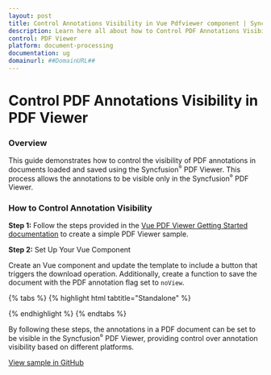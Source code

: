 ```yaml
---
layout: post
title: Control Annotations Visibility in Vue Pdfviewer component | Syncfusion
description: Learn here all about how to Control PDF Annotations Visibility in Syncfusion Vue Pdfviewer component of Syncfusion Essential JS 2 and more.
control: PDF Viewer
platform: document-processing
documentation: ug
domainurl: ##DomainURL##
---
```


# Control PDF Annotations Visibility in PDF Viewer

### Overview

This guide demonstrates how to control the visibility of PDF annotations in documents loaded and saved using the Syncfusion<sup style="font-size:70%">&reg;</sup> PDF Viewer. This process allows the annotations to be visible only in the Syncfusion<sup style="font-size:70%">&reg;</sup> PDF Viewer.

### How to Control Annotation Visibility

**Step 1:** Follow the steps provided in the [Vue PDF Viewer Getting Started documentation](https://help.syncfusion.com/document-processing/pdf/pdf-viewer/vue/getting-started) to create a simple PDF Viewer sample.


**Step 2:**  Set Up Your Vue Component

Create an Vue component and update the template to include a button that triggers the download operation. Additionally, create a function to save the document with the PDF annotation flag set to `noView`.

{% tabs %}
{% highlight html tabtitle="Standalone" %}

<template>
  <div id="app">
    <button v-on:click="save">Download</button>
      <ejs-pdfviewer
        id="pdfViewer"
        ref="pdfviewer"
        :documentPath="documentPath"
        :documentLoad="documentLoad"
        :resourceUrl="resourceUrl">
      </ejs-pdfviewer>
  </div>
</template>

<script>

import { PdfViewerComponent, Toolbar, Magnification, Navigation,
         LinkAnnotation, BookmarkView, Annotation, ThumbnailView,
         Print, TextSelection, TextSearch, FormFields, FormDesigner, PageOrganizer, DisplayMode} from '@syncfusion/ej2-vue-pdfviewer';

// Import PdfAnnotationFlag and PdfDocument from the Syncfusion PDF library.
import {PdfDocument, PdfAnnotationFlag} from '@syncfusion/ej2-pdf';

export default {
  name: 'App',
  components: {
    "ejs-pdfviewer": PdfViewerComponent
  },
  data () {
    return {
      resourceUrl:"https://cdn.syncfusion.com/ej2/28.1.33/dist/ej2-pdfviewer-lib",
      documentPath:"https://cdn.syncfusion.com/content/pdf/annotations-v1.pdf",
    };
  },
  provide: {
    PdfViewer: [ Toolbar, Magnification, Navigation, LinkAnnotation, BookmarkView, Annotation,
                 ThumbnailView, Print, TextSelection, TextSearch, FormFields, FormDesigner, PageOrganizer]},
  methods: {
    documentLoad: function () {
     let viewer = this.$refs.pdfviewer.ej2Instances;
      //Code snippet to add basic annotations. You can also include other annotations as needed.
                viewer.annotation.addAnnotation("Highlight", {
                    bounds: [{ x: 97, y: 610, width: 350, height: 14 }],
                    pageNumber: 1
                });
                viewer.annotation.addAnnotation("Underline", {
                    bounds: [{ x: 97, y: 723, width: 353.5, height: 14 }],
                    pageNumber: 1
                });
                viewer.annotation.addAnnotation("Strikethrough", {
                    bounds: [{ x: 97, y: 836, width: 376.5, height: 14 }],
                    pageNumber: 1
                });
  },
  save: function(){
      // Get the PDF viewer instance
      let viewer = this.$refs.pdfviewer.ej2Instances;

      // Save the current PDF document as a Blob
      viewer.saveAsBlob().then((blob) => {
        const reader = new FileReader();
        reader.onload = function () {
          let base64data = reader.result;
          // Extract base64 string from Data URL
          const base64EncodedData = base64data.split('base64,')[1];
          // Create a PdfDocument instance with base64 data
          const document1 = new PdfDocument(base64EncodedData);
          // Modify flag for each annotation
          for (let i = 0; i < document1.pageCount; i++) {
            const page = document1.getPage(i);
            for (let j = 0; j < page.annotations.count; j++) {
              const annot = page.annotations.at(j);
              // Set flag to noView
              annot.flags |= PdfAnnotationFlag.noView;
            }
          }
          // Save modified document as a blob
          document1.saveAsBlob().then((modifiedBlob) => {
            const internalReader = new FileReader();
            internalReader.onload = function () {
              const modifiedBase64 = internalReader.result;
              // Create a link to download the modified PDF
              const downloadLink = document.createElement('a');
              downloadLink.href = modifiedBase64;
              downloadLink.download = 'modified.pdf';
              downloadLink.click();
            };
            internalReader.readAsDataURL(modifiedBlob.blobData);
          });
        };
        reader.readAsDataURL(blob);
      });
    }

  }
}
</script>

{% endhighlight %}
{% endtabs %}

By following these steps, the annotations in a PDF document can be set to be visible in the Syncfusion<sup style="font-size:70%">&reg;</sup> PDF Viewer, providing control over annotation visibility based on different platforms.

[View sample in GitHub](https://github.com/SyncfusionExamples/vue-pdf-viewer-examples/tree/master/How%20to)